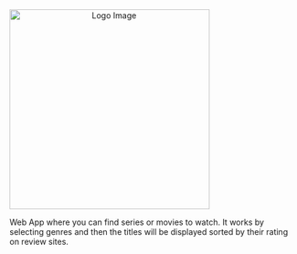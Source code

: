 <style>
  img{
    text-align:center;
  }
</style>

<img src="https://cdn.discordapp.com/attachments/894702938386210896/997024365529014302/Logo.png" width="350" title="Logo Image">

Web App where you can find series or movies to watch. It works by selecting genres and then the titles will be displayed sorted by their rating on review sites.

